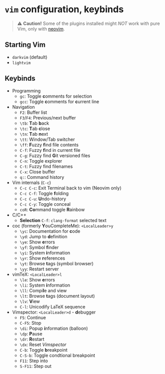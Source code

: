 `vim` configuration, keybinds
=============================

> :warning: **Caution!** Some of the plugins installed might *NOT* work with pure Vim, only with [neovim](http://neovim.io).

Starting Vim
------------

 * `darkvim` (default)
 * `lightvim`

Keybinds
--------

 * Programming
   - `gc`: Toggle **c**omments for selection
   - `gcc`: Toggle **c**omments for **c**urrent line
 * Navigation
   - `F2`: Buffer list
   - `F3`/`F4`: Previous/next buffer
   - `\tb`: **T**ab **b**ack
   - `\tc`: **T**ab **c**lose
   - `\tn`: **T**ab **n**ext
   - `\tt`: Window/Tab switcher
   - `\ff`: **F**uzzy **f**ind file contents
   - `C-f`: Fuzzy **f**ind in current file
   - `C-g`: Fuzzy find **G**it versioned files
   - `C-n`: Toggle explorer
   - `C-t`: Fuzzy find filenames
   - `C-x`: Close buffer
   - `q:`: Command history
 * Vim internals (`C-c`)
   - `C-c C-c`: Exit Terminal back to vim (Neovim only)
   - `C-c C-f`: Toggle **f**olding
   - `C-c C-u`: **U**ndo-history
   - `C-c C-y`: Toggle conceal
   - `coR`: **Co**mmand toggle **R**ainbow
 * C/C++
   - **Selection** `C-f`: `clang-format` selected text
 * coc (formerly **Y**ouCompleteMe): `<LocalLeader>y`
   - `\yc`: Documentation for **c**ode
   - `\yd`: Jump to **d**efinition
   - `\ye`: Show **e**rrors
   - `\yf`: Symbol **f**inder
   - `\yi`: System **i**nformation
   - `\yr`: Show **r**eferences
   - `\yt`: Browse **t**ags (symbol browser)
   - `\yy`: Restart server
 * vimTeX: `<LocalLeader>l`
   - `\le`: Show **e**rrors
   - `\li`: System **i**nformation
   - `\ll`: Compi**l**e and view
   - `\lt`: Browse **t**ags (document layout)
   - `\lv`: **V**iew
   - `C-l`: Unicodify LaTeX sequence
 * Vimspector: `<LocalLeader>d` - **d**ebugger
   - `F5`: Continue
   - `C-F5`: Stop
   - `\di`: Popup **i**nformation (balloon)
   - `\dp`: **P**ause
   - `\dr`: **R**estart
   - `\dx`: Reset *Vimspector*
   - `C-b`: Toggle **b**reakpoint
   - `C-S-b`: Toggle condtional breakpoint
   - `F11`: Step into
   - `S-F11`: Step out
